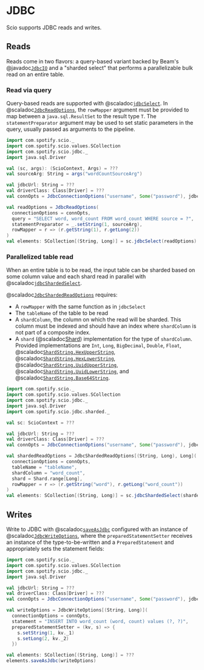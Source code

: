 # JDBC

Scio supports JDBC reads and writes.

## Reads

Reads come in two flavors: a query-based variant backed by Beam's @javadoc[`JdbcIO`](org.apache.beam.sdk.io.jdbc.JdbcIO) and a "sharded select" that performs a parallelizable bulk read on an entire table.

### Read via query

Query-based reads are supported with @scaladoc[`jdbcSelect`](com.spotify.scio.jdbc.syntax.JdbcScioContextOps#jdbcSelect[T](readOptions:com.spotify.scio.jdbc.JdbcReadOptions[T])(implicitevidence$1:scala.reflect.ClassTag[T],implicitevidence$2:com.spotify.scio.coders.Coder[T]):com.spotify.scio.values.SCollection[T]).
In @scaladoc[`JdbcReadOptions`](com.spotify.scio.jdbc.JdbcReadOptions), the `rowMapper` argument must be provided to map between a `java.sql.ResultSet` to the result type `T`. The `statementPreparator` argument may be used to set static parameters in the query, usually passed as arguments to the pipeline.

```scala mdoc:compile-only
import com.spotify.scio._
import com.spotify.scio.values.SCollection
import com.spotify.scio.jdbc._
import java.sql.Driver

val (sc, args): (ScioContext, Args) = ???
val sourceArg: String = args("wordCountSourceArg")

val jdbcUrl: String = ???
val driverClass: Class[Driver] = ???
val connOpts = JdbcConnectionOptions("username", Some("password"), jdbcUrl, driverClass)

val readOptions = JdbcReadOptions(
  connectionOptions = connOpts,
  query = "SELECT word, word_count FROM word_count WHERE source = ?",
  statementPreparator = _.setString(1, sourceArg),
  rowMapper = r => (r.getString(1), r.getLong(2))
)
val elements: SCollection[(String, Long)] = sc.jdbcSelect(readOptions)
```

### Parallelized table read

When an entire table is to be read, the input table can be sharded based on some column value and each shard read in parallel with @scaladoc[`jdbcShardedSelect`](com.spotify.scio.jdbc.syntax.JdbcScioContextOps#jdbcShardedSelect[T,S](readOptions:com.spotify.scio.jdbc.sharded.JdbcShardedReadOptions[T,S])(implicitevidence$3:com.spotify.scio.coders.Coder[T]):com.spotify.scio.values.SCollection[T]).

@scaladoc[`JdbcShardedReadOptions`](com.spotify.scio.jdbc.sharded.JdbcShardedReadOptions) requires:

* A `rowMapper` with the same function as in `jdbcSelect`
* The `tableName` of the table to be read
* A `shardColumn`, the column on which the read will be sharded. This column must be indexed and should have an index where `shardColumn` is not part of a composite index.
* A `shard` (@scaladoc[Shard](com.spotify.scio.jdbc.sharded.Shard$)) implementation for the type of `shardColumn`. Provided implementations are `Int`, `Long`, `BigDecimal`, `Double`, `Float`, @scaladoc[`ShardString.HexUpperString`](com.spotify.scio.jdbc.sharded.ShardString.HexUpperString), @scaladoc[`ShardString.HexLowerString`](com.spotify.scio.jdbc.sharded.ShardString.HexLowerString), @scaladoc[`ShardString.UuidUpperString`](com.spotify.scio.jdbc.sharded.ShardString.UuidUpperString), @scaladoc[`ShardString.UuidLowerString`](com.spotify.scio.jdbc.sharded.ShardString.UuidLowerString), and @scaladoc[`ShardString.Base64String`](com.spotify.scio.jdbc.sharded.ShardString.Base64String).

```scala mdoc:compile-only
import com.spotify.scio._
import com.spotify.scio.values.SCollection
import com.spotify.scio.jdbc._
import java.sql.Driver
import com.spotify.scio.jdbc.sharded._

val sc: ScioContext = ???

val jdbcUrl: String = ???
val driverClass: Class[Driver] = ???
val connOpts = JdbcConnectionOptions("username", Some("password"), jdbcUrl, driverClass)

val shardedReadOptions = JdbcShardedReadOptions[(String, Long), Long](
  connectionOptions = connOpts,
  tableName = "tableName",
  shardColumn = "word_count",
  shard = Shard.range[Long],
  rowMapper = r => (r.getString("word"), r.getLong("word_count"))
)
val elements: SCollection[(String, Long)] = sc.jdbcShardedSelect(shardedReadOptions)
```

## Writes

Write to JDBC with @scaladoc[`saveAsJdbc`](com.spotify.scio.jdbc.syntax.JdbcSCollectionOps#saveAsJdbc(writeOptions:com.spotify.scio.jdbc.JdbcWriteOptions[T]):com.spotify.scio.io.ClosedTap[Nothing]) configured with an instance of @scaladoc[`JdbcWriteOptions`](com.spotify.scio.jdbc.JdbcWriteOptions), where the `preparedStatementSetter` receives an instance of the type-to-be-written and a `PreparedStatement` and appropriately sets the statement fields:

```scala mdoc:compile-only
import com.spotify.scio._
import com.spotify.scio.values.SCollection
import com.spotify.scio.jdbc._
import java.sql.Driver

val jdbcUrl: String = ???
val driverClass: Class[Driver] = ???
val connOpts = JdbcConnectionOptions("username", Some("password"), jdbcUrl, driverClass)

val writeOptions = JdbcWriteOptions[(String, Long)](
  connectionOptions = connOpts,
  statement = "INSERT INTO word_count (word, count) values (?, ?)",
  preparedStatementSetter = (kv, s) => {
    s.setString(1, kv._1)
    s.setLong(2, kv._2)
  })

val elements: SCollection[(String, Long)] = ???
elements.saveAsJdbc(writeOptions)
```

